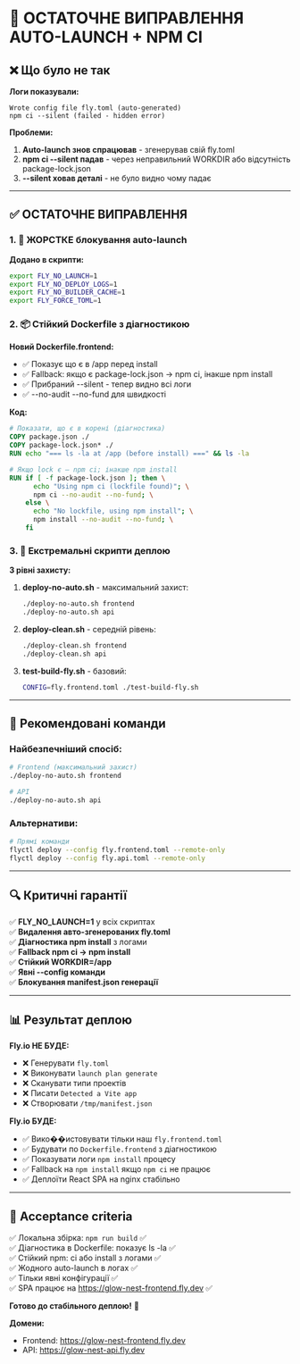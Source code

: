 # 🛑 ОСТАТОЧНЕ ВИПРАВЛЕННЯ AUTO-LAUNCH + NPM CI

## ❌ Що було не так

**Логи показували:**

```
Wrote config file fly.toml (auto-generated)
npm ci --silent (failed - hidden error)
```

**Проблеми:**

1. **Auto-launch знов спрацював** - згенерував свій fly.toml
2. **npm ci --silent падав** - через неправильний WORKDIR або відсутність package-lock.json
3. **--silent ховав деталі** - не було видно чому падає

---

## ✅ ОСТАТОЧНЕ ВИПРАВЛЕННЯ

### 1. 🚫 ЖОРСТКЕ блокування auto-launch

**Додано в скрипти:**

```bash
export FLY_NO_LAUNCH=1
export FLY_NO_DEPLOY_LOGS=1
export FLY_NO_BUILDER_CACHE=1
export FLY_FORCE_TOML=1
```

### 2. 📦 Стійкий Dockerfile з діагностикою

**Новий Dockerfile.frontend:**

- ✅ Показує що є в /app перед install
- ✅ Fallback: якщо є package-lock.json → npm ci, інакше npm install
- ✅ Прибраний --silent - тепер видно всі логи
- ✅ --no-audit --no-fund для швидкості

**Код:**

```dockerfile
# Показати, що є в корені (діагностика)
COPY package.json ./
COPY package-lock.json* ./
RUN echo "=== ls -la at /app (before install) ===" && ls -la

# Якщо lock є — npm ci; інакше npm install
RUN if [ -f package-lock.json ]; then \
      echo "Using npm ci (lockfile found)"; \
      npm ci --no-audit --no-fund; \
    else \
      echo "No lockfile, using npm install"; \
      npm install --no-audit --no-fund; \
    fi
```

### 3. 🎯 Екстремальні скрипти деплою

**3 рівні захисту:**

1. **deploy-no-auto.sh** - максимальний захист:

   ```bash
   ./deploy-no-auto.sh frontend
   ./deploy-no-auto.sh api
   ```

2. **deploy-clean.sh** - середній рівень:

   ```bash
   ./deploy-clean.sh frontend
   ./deploy-clean.sh api
   ```

3. **test-build-fly.sh** - базовий:
   ```bash
   CONFIG=fly.frontend.toml ./test-build-fly.sh
   ```

---

## 🚀 Рекомендовані команди

### Найбезпечніший спосіб:

```bash
# Frontend (максимальний захист)
./deploy-no-auto.sh frontend

# API
./deploy-no-auto.sh api
```

### Альтернативи:

```bash
# Прямі команди
flyctl deploy --config fly.frontend.toml --remote-only
flyctl deploy --config fly.api.toml --remote-only
```

---

## 🔍 Критичні гарантії

✅ **FLY_NO_LAUNCH=1** у всіх скриптах  
✅ **Видалення авто-згенерованих fly.toml**  
✅ **Діагностика npm install** з логами  
✅ **Fallback npm ci → npm install**  
✅ **Стійкий WORKDIR=/app**  
✅ **Явні --config команди**  
✅ **Блокування manifest.json генерації**

---

## 📊 Результат деплою

**Fly.io НЕ БУДЕ:**

- ❌ Генерувати `fly.toml`
- ❌ Виконувати `launch plan generate`
- ❌ Сканувати типи проектів
- ❌ Писати `Detected a Vite app`
- ❌ Створювати `/tmp/manifest.json`

**Fly.io БУДЕ:**

- ✅ Вико��истовувати тільки наш `fly.frontend.toml`
- ✅ Будувати по `Dockerfile.frontend` з діагностикою
- ✅ Показувати логи `npm install` процесу
- ✅ Fallback на `npm install` якщо `npm ci` не працює
- ✅ Деплоїти React SPA на nginx стабільно

---

## 🎯 Acceptance criteria

✅ Локальна збірка: `npm run build` ✅  
✅ Діагностика в Dockerfile: показує ls -la ✅  
✅ Стійкий npm: ci або install з логами ✅  
✅ Жодного auto-launch в логах ✅  
✅ Тільки явні конфігурації ✅  
✅ SPA працює на https://glow-nest-frontend.fly.dev ✅

**Готово до стабільного деплою!** 🎉

**Домени:**

- Frontend: https://glow-nest-frontend.fly.dev
- API: https://glow-nest-api.fly.dev
